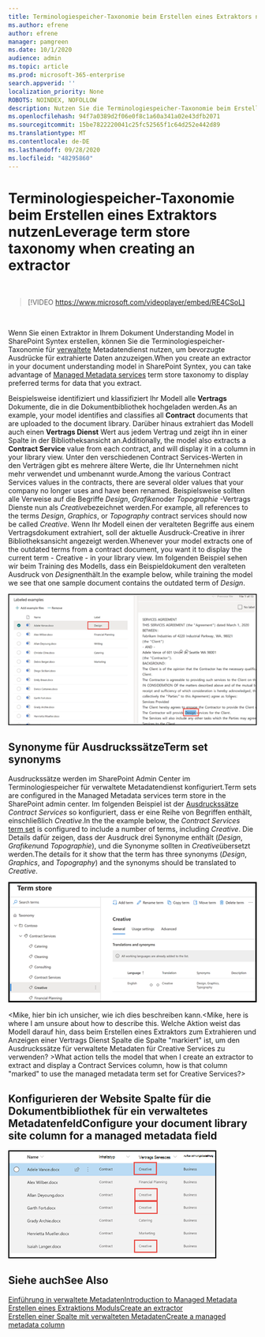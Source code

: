 ```yaml
---
title: Terminologiespeicher-Taxonomie beim Erstellen eines Extraktors nutzen
ms.author: efrene
author: efrene
manager: pamgreen
ms.date: 10/1/2020
audience: admin
ms.topic: article
ms.prod: microsoft-365-enterprise
search.appverid: ''
localization_priority: None
ROBOTS: NOINDEX, NOFOLLOW
description: Nutzen Sie die Terminologiespeicher-Taxonomie beim Erstellen eines Extraktors in Ihrem Dokument Understanding Model in Microsoft SharePoint Syntex.
ms.openlocfilehash: 94f7a0389d2f06e0f8c1a60a341a02e43dfb2071
ms.sourcegitcommit: 15be7822220041c25fc52565f1c64d252e442d89
ms.translationtype: MT
ms.contentlocale: de-DE
ms.lasthandoff: 09/28/2020
ms.locfileid: "48295860"
---
```

# <a name="leverage-term-store-taxonomy-when-creating-an-extractor"></a><span data-ttu-id="d48bf-103">Terminologiespeicher-Taxonomie beim Erstellen eines Extraktors nutzen</span><span class="sxs-lookup"><span data-stu-id="d48bf-103">Leverage term store taxonomy when creating an extractor</span></span>


</br>

> [!VIDEO https://www.microsoft.com/videoplayer/embed/RE4CSoL]

</br>

<span data-ttu-id="d48bf-104">Wenn Sie einen Extraktor in Ihrem Dokument Understanding Model in SharePoint Syntex erstellen, können Sie die Terminologiespeicher-Taxonomie für [verwaltete](https://docs.microsoft.com/sharepoint/managed-metadata#terms) Metadatendienst nutzen, um bevorzugte Ausdrücke für extrahierte Daten anzuzeigen.</span><span class="sxs-lookup"><span data-stu-id="d48bf-104">When you create an extractor in your document understanding model in SharePoint Syntex, you can take advantage of [Managed Metadata services](https://docs.microsoft.com/sharepoint/managed-metadata#terms) term store taxonomy to display preferred terms for data that you extract.</span></span>  

<span data-ttu-id="d48bf-105">Beispielsweise identifiziert und klassifiziert Ihr Modell alle **Vertrags** Dokumente, die in die Dokumentbibliothek hochgeladen werden.</span><span class="sxs-lookup"><span data-stu-id="d48bf-105">As an example, your model identifies and classifies all **Contract** documents that are uploaded to the document library.</span></span>  <span data-ttu-id="d48bf-106">Darüber hinaus extrahiert das Modell auch einen **Vertrags Dienst** Wert aus jedem Vertrag und zeigt ihn in einer Spalte in der Bibliotheksansicht an.</span><span class="sxs-lookup"><span data-stu-id="d48bf-106">Additionally, the model also extracts a **Contract Service** value from each contract, and will display it in a column in your library view.</span></span> <span data-ttu-id="d48bf-107">Unter den verschiedenen Contract Services-Werten in den Verträgen gibt es mehrere ältere Werte, die Ihr Unternehmen nicht mehr verwendet und umbenannt wurde.</span><span class="sxs-lookup"><span data-stu-id="d48bf-107">Among the various Contract Services values in the contracts, there are several older values that your company no longer uses and have been renamed.</span></span> <span data-ttu-id="d48bf-108">Beispielsweise sollten alle Verweise auf die Begriffe *Design*, *Grafiken*oder *Topographie* -Vertrags Dienste nun als *Creative*bezeichnet werden.</span><span class="sxs-lookup"><span data-stu-id="d48bf-108">For example, all references to the terms *Design*, *Graphics*, or *Topography* contract services should now be called *Creative*.</span></span> <span data-ttu-id="d48bf-109">Wenn Ihr Modell einen der veralteten Begriffe aus einem Vertragsdokument extrahiert, soll der aktuelle Ausdruck-Creative in ihrer Bibliotheksansicht angezeigt werden.</span><span class="sxs-lookup"><span data-stu-id="d48bf-109">Whenever your model extracts one of the outdated terms from a contract document, you want it to display the current term - Creative - in your library view.</span></span> <span data-ttu-id="d48bf-110">Im folgenden Beispiel sehen wir beim Training des Modells, dass ein Beispieldokument den veralteten Ausdruck von *Design*enthält.</span><span class="sxs-lookup"><span data-stu-id="d48bf-110">In the example below, while training the model we see that one sample document contains the outdated term of *Design*.</span></span>

   ![Terminologiespeicher](../media/content-understanding/design.png)</br>


## <a name="term-set-synonyms"></a><span data-ttu-id="d48bf-112">Synonyme für Ausdruckssätze</span><span class="sxs-lookup"><span data-stu-id="d48bf-112">Term set synonyms</span></span> 

<span data-ttu-id="d48bf-113">Ausdruckssätze werden im SharePoint Admin Center im Terminologiespeicher für verwaltete Metadatendienst konfiguriert.</span><span class="sxs-lookup"><span data-stu-id="d48bf-113">Term sets are configured in the Managed Metadata services term store in the SharePoint admin center.</span></span> <span data-ttu-id="d48bf-114">Im folgenden Beispiel ist der [Ausdruckssätze](https://docs.microsoft.com/sharepoint/managed-metadata#term-set) *Contract Services* so konfiguriert, dass er eine Reihe von Begriffen enthält, einschließlich *Creative*.</span><span class="sxs-lookup"><span data-stu-id="d48bf-114">In the the example below, the *Contract Services* [term set](https://docs.microsoft.com/sharepoint/managed-metadata#term-set) is configured to include a number of terms, including *Creative*.</span></span>  <span data-ttu-id="d48bf-115">Die Details dafür zeigen, dass der Ausdruck drei Synonyme enthält (*Design*, *Grafiken*und *Topographie*), und die Synonyme sollten in *Creative*übersetzt werden.</span><span class="sxs-lookup"><span data-stu-id="d48bf-115">The details for it show that the term has three synonyms (*Design*, *Graphics*, and *Topography*) and the synonyms should be translated to *Creative*.</span></span>

   ![Ausdruckssatz](../media/content-understanding/term-store.png)</br>

<span data-ttu-id="d48bf-117"><Mike, hier bin ich unsicher, wie ich dies beschreiben kann.</span><span class="sxs-lookup"><span data-stu-id="d48bf-117"><Mike, here is where I am unsure about how to describe this.</span></span>  <span data-ttu-id="d48bf-118">Welche Aktion weist das Modell darauf hin, dass beim Erstellen eines Extraktors zum Extrahieren und Anzeigen einer Vertrags Dienst Spalte die Spalte "markiert" ist, um den Ausdruckssätze für verwaltete Metadaten für Creative Services zu verwenden? ></span><span class="sxs-lookup"><span data-stu-id="d48bf-118">What action tells the model that when I create an extractor to extract and display a Contract Services column, how is that column "marked" to use the managed metadata term set for Creative Services?></span></span>

## <a name="configure-your-document-library-site-column-for-a-managed-metadata-field"></a><span data-ttu-id="d48bf-119">Konfigurieren der Website Spalte für die Dokumentbibliothek für ein verwaltetes Metadatenfeld</span><span class="sxs-lookup"><span data-stu-id="d48bf-119">Configure your document library site column for a managed metadata field</span></span>


   ![Erstellen verwalteter Metadaten](../media/content-understanding/creative.png)</br>

## <a name="see-also"></a><span data-ttu-id="d48bf-121">Siehe auch</span><span class="sxs-lookup"><span data-stu-id="d48bf-121">See Also</span></span>
[<span data-ttu-id="d48bf-122">Einführung in verwaltete Metadaten</span><span class="sxs-lookup"><span data-stu-id="d48bf-122">Introduction to Managed Metadata</span></span>](https://docs.microsoft.com/sharepoint/managed-metadata#terms)</br>
[<span data-ttu-id="d48bf-123">Erstellen eines Extraktions Moduls</span><span class="sxs-lookup"><span data-stu-id="d48bf-123">Create an extractor</span></span>](create-an-extractor.md)</br>
[<span data-ttu-id="d48bf-124">Erstellen einer Spalte mit verwalteten Metadaten</span><span class="sxs-lookup"><span data-stu-id="d48bf-124">Create a managed metadata column</span></span>](https://support.microsoft.com/office/create-a-managed-metadata-column-8fad9e35-a618-4400-b3c7-46f02785d27f?redirectSourcePath=%252farticle%252fc2a06717-8105-4aea-890d-3082853ab7b7&ui=en-US&rs=en-US&ad=US)</br>





